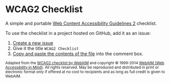 # WCAG2 Checklist

A simple and portable [Web Content Accessibility Guidelines 2](https://www.w3.org/TR/WCAG20/) checklist. 

To use the checklist in a project hosted on GitHub, add it as an issue: 

1. [Create a new issue](https://help.github.com/articles/creating-an-issue/)
2. Give it the title `WCAG2 Checklist`
3. [Copy and paste the contents of the file](https://raw.githubusercontent.com/growdigital/checklist-wcag2/master/wcag2-checklist.md) into the comment box.

<small>Adapted from the [WCAG2 checklist by WebAIM](http://webaim.org/standards/wcag/checklist) and copyright © 1999-2014 [WebAIM (Web Accessibility in Mind)](http://webaim.org/). All rights reserved. May be reproduced and distributed in print or electronic format only if offered at no cost to recipients and as long as full credit is given to WebAIM.</small>
